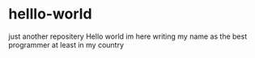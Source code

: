 # helllo-world
just another repositery
Hello world im here writing my name as the best programmer at least in my country
